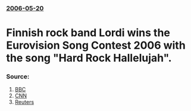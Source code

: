 ### [2006-05-20](/news/2006/05/20/index.md)

#  Finnish rock band Lordi wins the Eurovision Song Contest 2006 with the song "Hard Rock Hallelujah". 




### Source:

1. [BBC](http://news.bbc.co.uk/1/hi/entertainment/4998186.stm)
2. [CNN](http://edition.cnn.com/2006/SHOWBIZ/Music/05/20/eurovision.ap/)
3. [Reuters](http://today.reuters.co.uk/news/newsArticle.aspx?type=entertainmentNews&storyID=2006-05-20T221457Z_01_L20368297_RTRUKOC_0_UK-LEISURE-EUROVISION-WINNER.xml)
